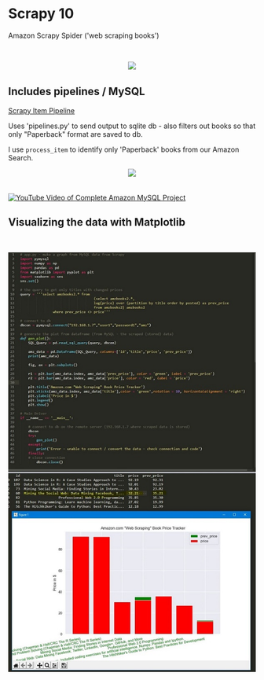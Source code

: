 # Scrapy 10
Amazon Scrapy Spider ('web scraping books')

<br>
<p align="center">
  <img src="/images/sm1.PNG">
</p>

## Includes pipelines / MySQL

[Scrapy Item Pipeline ](https://docs.scrapy.org/en/latest/topics/item-pipeline.html)

Uses 'pipelines.py' to send output to sqlite db - also filters out books so that only "Paperback" format are saved to db.

I use `process_item` to identify only 'Paperback' books from our Amazon Search.

<p align="center">
  <img src="/images/pb1_LI.jpg">
</p>
<br>

<a href="https://youtu.be/FbJg4AOknGY">
  <img src="/images/phpmyadmin_screenshot-800w.png" alt="YouTube Video of Complete Amazon MySQL Project" style="">
</a> 

## Visualizing the data with Matplotlib
<br>
<p align="center">
  <img src="/images/Visualization_and_Code.JPG">
</p>

